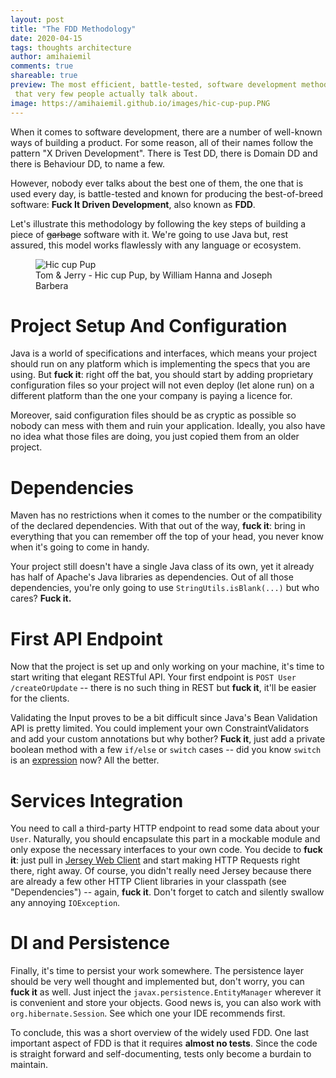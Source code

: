 ```yaml
---
layout: post
title: "The FDD Methodology"
date: 2020-04-15
tags: thoughts architecture
author: amihaiemil
comments: true
shareable: true
preview: The most efficient, battle-tested, software development methodology
 that very few people actually talk about.
image: https://amihaiemil.github.io/images/hic-cup-pup.PNG
---
```


When it comes to software development, there are a number of well-known ways of
building a product. For some reason, all of their names follow the pattern "X Driven Development".
There is Test DD, there is Domain DD and there is Behaviour DD, to name a few.

However, nobody ever talks about the best one of them, the one that is used every day,
is battle-tested and known for producing the best-of-breed software: **Fuck It Driven Development**, also known as **FDD**.

Let's illustrate this methodology by following the key steps of building a piece of <strike>garbage</strike> software with it. We're going to use Java but, rest assured, this model works flawlessly with any language or ecosystem.

<figure class="articleimg">
 <img src="{{page.image}}" alt="Hic cup Pup">
 <figcaption>
 Tom & Jerry - Hic cup Pup, by  William Hanna and Joseph Barbera
 </figcaption>
</figure>

# Project Setup And Configuration

Java is a world of specifications and interfaces, which means your project should run on any
platform which is implementing the specs that you are using. But **fuck it**: right off the bat,
you should start by adding proprietary configuration files so your project will
not even deploy (let alone run) on a different platform than the one your company is paying a licence for.

Moreover, said configuration files should be as cryptic as possible so nobody can mess with them and ruin your application. Ideally, you also have no idea what those files are doing, you just copied them from an older project.

# Dependencies

Maven has no restrictions when it comes to the number or the compatibility of the declared dependencies. With that out of the way, **fuck it**: bring in everything that you can remember
off the top of your head, you never know when it's going to come in handy.

Your project still doesn't have a single Java class of its own, yet it already has half of Apache's Java libraries as dependencies. Out of all those dependencies, you're only going to use ``StringUtils.isBlank(...)`` but who cares? **Fuck it.**

# First API Endpoint

Now that the project is set up and only working on your machine, it's time to start writing that
elegant RESTful API. Your first endpoint is ``POST User /createOrUpdate`` -- there is no such thing in REST but **fuck it**, it'll be easier for the clients.

Validating the Input proves to be a bit difficult since Java's Bean Validation API is pretty limited. You could implement your own ConstraintValidators and add your custom annotations but why bother? **Fuck it**, just add a private boolean method with a few ``if/else`` or ``switch`` cases -- did you know ``switch`` is an [expression](https://blog.codefx.org/java/switch-expressions/) now? All the better.

# Services Integration

You need to call a third-party HTTP endpoint to read some data about your ``User``. Naturally,
you should encapsulate this part in a mockable module and only expose the necessary interfaces to your own code. You decide to **fuck it**: just pull in [Jersey Web Client](https://eclipse-ee4j.github.io/jersey.github.io/documentation/latest/client.html) and start making HTTP Requests right there, right away. Of course, you didn't really need Jersey because there are already a few other HTTP Client libraries in your classpath (see "Dependencies") -- again, **fuck it**. Don't forget to catch and silently swallow any annoying ``IOException``.

# DI and Persistence

Finally, it's time to persist your work somewhere. The persistence layer should be very well thought and implemented but, don't worry, you can **fuck it** as well. Just inject the ``javax.persistence.EntityManager`` wherever it is convenient and store your objects. Good news is, you can also work with ``org.hibernate.Session``. See which one your IDE recommends first.

To conclude, this was a short overview of the widely used FDD. One last important aspect of FDD
is that it requires **almost no tests**. Since the code is straight forward and self-documenting, tests only become a burdain to maintain.
